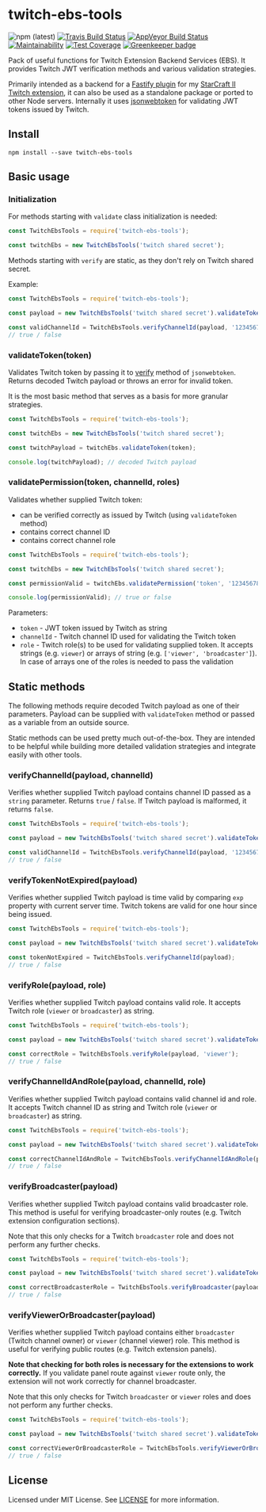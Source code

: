 # twitch-ebs-tools

![npm (latest)](https://img.shields.io/npm/v/twitch-ebs-tools/latest.svg)
[![Travis Build Status](https://travis-ci.org/lukemnet/twitch-ebs-tools.svg?branch=master)](https://travis-ci.org/lukemnet/twitch-ebs-tools)
[![AppVeyor Build Status](https://ci.appveyor.com/api/projects/status/17imjehmrnt1j3eg/branch/master?svg=true)](https://ci.appveyor.com/project/lwojcik/twitch-ebs-tools/branch/master)
[![Maintainability](https://api.codeclimate.com/v1/badges/975f0ed290bbe152a5c9/maintainability)](https://codeclimate.com/github/lukemnet/twitch-ebs-tools/maintainability)
[![Test Coverage](https://api.codeclimate.com/v1/badges/975f0ed290bbe152a5c9/test_coverage)](https://codeclimate.com/github/lukemnet/twitch-ebs-tools/test_coverage)
[![Greenkeeper badge](https://badges.greenkeeper.io/lukemnet/twitch-ebs-tools.svg)](https://greenkeeper.io/)

Pack of useful functions for Twitch Extension Backend Services (EBS). It provides Twitch JWT verification methods and various validation strategies.

Primarily intended as a backend for a [Fastify plugin](https://www.npmjs.com/package/fastify-twitch-ebs-tools) for my [StarCraft II Twitch extension](https://www.twitch.tv/ext/wg56zk271bqja047pknv3pk65m0rbr-1.1.0), it can also be used as a standalone package or ported to other Node servers. Internally it uses [jsonwebtoken](https://www.npmjs.com/package/jsonwebtoken) for validating JWT tokens issued by Twitch.

## Install

```
npm install --save twitch-ebs-tools
```

## Basic usage

### Initialization

For methods starting with `validate` class initialization is needed:

```js
const TwitchEbsTools = require('twitch-ebs-tools');

const twitchEbs = new TwitchEbsTools('twitch shared secret');
```

Methods starting with `verify` are static, as they don't rely on Twitch shared secret.

Example:

```js
const TwitchEbsTools = require('twitch-ebs-tools');

const payload = new TwitchEbsTools('twitch shared secret').validateToken('token');

const validChannelId = TwitchEbsTools.verifyChannelId(payload, '123456789');
// true / false
```

### validateToken(token)

Validates Twitch token by passing it to [verify](https://www.npmjs.com/package/jsonwebtoken#jwtverifytoken-secretorpublickey-options-callback) method of `jsonwebtoken`. Returns decoded Twitch payload or throws an error for invalid token.

It is the most basic method that serves as a basis for more granular strategies.

```js
const TwitchEbsTools = require('twitch-ebs-tools');

const twitchEbs = new TwitchEbsTools('twitch shared secret');

const twitchPayload = twitchEbs.validateToken(token);

console.log(twitchPayload); // decoded Twitch payload
```

### validatePermission(token, channelId, roles)

Validates whether supplied Twitch token:

* can be verified correctly as issued by Twitch (using `validateToken` method)
* contains correct channel ID
* contains correct channel role

```js
const TwitchEbsTools = require('twitch-ebs-tools');

const twitchEbs = new TwitchEbsTools('twitch shared secret');

const permissionValid = twitchEbs.validatePermission('token', '123456789', [ 'viewer', 'broadcaster' ]);

console.log(permissionValid); // true or false
```

Parameters:

* `token` - JWT token issued by Twitch as string
* `channelId` - Twitch channel ID used for validating the Twitch token
* `role` - Twitch role(s) to be used for validating supplied token. It accepts strings (e.g. `viewer`) or arrays of string (e.g. `['viewer', 'broadcaster']`). In case of arrays one of the roles is needed to pass the validation

## Static methods

The following methods require decoded Twitch payload as one of their parameters. Payload can be supplied with `validateToken` method or passed as a variable from an outside source.

Static methods can be used pretty much out-of-the-box. They are intended to be helpful while building more detailed validation strategies and integrate easily with other tools.

### verifyChannelId(payload, channelId)

Verifies whether supplied Twitch payload contains channel ID passed as a `string` parameter. Returns `true` / `false`. If Twitch payload is malformed, it returns `false`.

```js
const TwitchEbsTools = require('twitch-ebs-tools');

const payload = new TwitchEbsTools('twitch shared secret').validateToken('token');

const validChannelId = TwitchEbsTools.verifyChannelId(payload, '123456789');
// true / false
```

### verifyTokenNotExpired(payload)

Verifies whether supplied Twitch payload is time valid by comparing `exp` property with current server time. Twitch tokens are valid for one hour since being issued.

```js
const TwitchEbsTools = require('twitch-ebs-tools');

const payload = new TwitchEbsTools('twitch shared secret').validateToken('token');

const tokenNotExpired = TwitchEbsTools.verifyChannelId(payload);
// true / false
```

### verifyRole(payload, role)

Verifies whether supplied Twitch payload contains valid role. It accepts Twitch role (`viewer` or `broadcaster`) as string.

```js
const TwitchEbsTools = require('twitch-ebs-tools');

const payload = new TwitchEbsTools('twitch shared secret').validateToken('token');

const correctRole = TwitchEbsTools.verifyRole(payload, 'viewer');
// true / false
```

### verifyChannelIdAndRole(payload, channelId, role)

Verifies whether supplied Twitch payload contains valid channel id and role. It accepts Twitch channel ID as string and Twitch role (`viewer` or `broadcaster`) as string.

```js
const TwitchEbsTools = require('twitch-ebs-tools');

const payload = new TwitchEbsTools('twitch shared secret').validateToken('token');

const correctChannelIdAndRole = TwitchEbsTools.verifyChannelIdAndRole(payload, 'viewer');
// true / false
```

### verifyBroadcaster(payload)

Verifies whether supplied Twitch payload contains valid broadcaster role. This method is useful for verifying broadcaster-only routes (e.g. Twitch extension configuration sections).

Note that this only checks for a Twitch `broadcaster` role and does not perform any further checks.

```js
const TwitchEbsTools = require('twitch-ebs-tools');

const payload = new TwitchEbsTools('twitch shared secret').validateToken('token');

const correctBroadcasterRole = TwitchEbsTools.verifyBroadcaster(payload);
// true / false
```
### verifyViewerOrBroadcaster(payload)

Verifies whether supplied Twitch payload contains either `broadcaster` (Twitch channel owner) or `viewer` (channel viewer) role. This method is useful for verifying public routes (e.g. Twitch extension panels).

**Note that checking for both roles is necessary for the extensions to work correctly.** If you validate panel route against `viewer` route only, the extension will not work correctly for channel broadcaster.

Note that this only checks for Twitch `broadcaster` or `viewer` roles and does not perform any further checks.

```js
const TwitchEbsTools = require('twitch-ebs-tools');

const payload = new TwitchEbsTools('twitch shared secret').validateToken('token');

const correctViewerOrBroadcasterRole = TwitchEbsTools.verifyViewerOrBroadcaster(payload);
// true / false
```

## License

Licensed under MIT License. See [LICENSE](https://raw.githubusercontent.com/lukemnet/twitch-ebs-tools/master/LICENSE) for more information.
